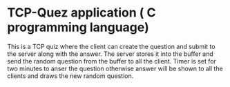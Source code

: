 # TCP-Quez application ( C programming language)
This is a TCP quiz where the client can create the question and submit to the server along with the answer. The server stores it into the buffer and send the random question from the buffer to all the client. Timer is set for two minutes to anser the question otherwise answer will be shown to all the clients and draws the new random question.
